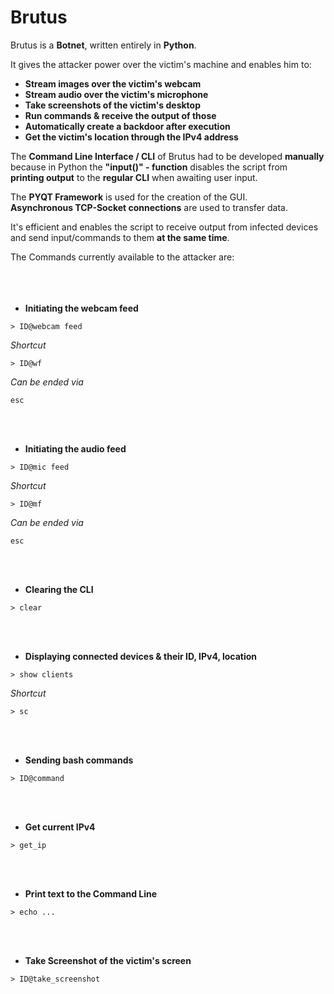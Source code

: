 # Brutus 

Brutus is a **Botnet**, written entirely in **Python**.

It gives the attacker power over the victim's machine and enables him to:

- **Stream images over the victim's webcam**
- **Stream audio over the victim's microphone**
- **Take screenshots of the victim's desktop**
- **Run commands & receive the output of those**
- **Automatically create a backdoor after execution**
- **Get the victim's location through the IPv4 address**

The **Command Line Interface / CLI** of Brutus had to be developed **manually**   
because in Python the **"input()" - function** disables the script from  
**printing output** to the **regular CLI** when awaiting user input.

The **PYQT Framework** is used for the creation of the GUI.   
**Asynchronous TCP-Socket connections** are used to transfer data.  

It's efficient and enables the script to receive output from infected devices  
and send input/commands to them **at the same time**.

The Commands currently available to the attacker are:
<br></br>
<br></br>
- **Initiating the webcam feed**
```shell  
> ID@webcam feed 
```
_Shortcut_
```shell
> ID@wf 
``` 
_Can be ended via_
```shell
esc
```

<br></br>
- **Initiating the audio feed**
```shell  
> ID@mic feed 
```
_Shortcut_
```shell
> ID@mf
``` 
_Can be ended via_
```shell
esc
```

<br></br>
- **Clearing the CLI**
```shell
> clear
```

<br></br>
- **Displaying connected devices & their ID, IPv4, location**
```shell
> show clients
```
_Shortcut_
```shell
> sc
```


<br></br>
- **Sending bash commands**
```shell
> ID@command
```

<br></br>
- **Get current IPv4**
```shell
> get_ip
```

<br></br>
- **Print text to the Command Line**
```shell
> echo ...
```

<br></br>
- **Take Screenshot of the victim's screen**
```shell
> ID@take_screenshot
```








